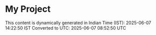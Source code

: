 # My Project

This content is dynamically generated in Indian Time (IST): 2025-06-07 14:22:50 IST
Converted to UTC: 2025-06-07 08:52:50 UTC
